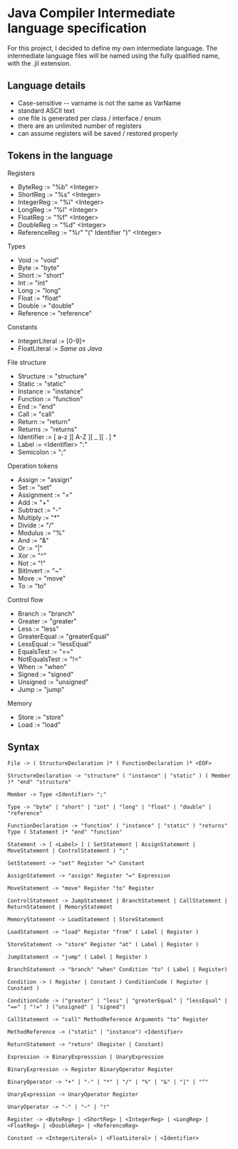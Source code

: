 # Java Compiler Intermediate language specification
For this project, I decided to define my own intermediate language.
The intermediate language files will be named using the fully qualified name, with the .jil extension.

## Language details
- Case-sensitive -- varname is not the same as VarName
- standard ASCII text
- one file is generated per class / interface / enum
- there are an unlimited number of registers
- can assume registers will be saved / restored properly

## Tokens in the language

Registers
- ByteReg := "%b" &lt;Integer&gt;
- ShortReg := "%s" &lt;Integer&gt;
- IntegerReg := "%i" &lt;Integer&gt;
- LongReg := "%l" &lt;Integer&gt;
- FloatReg := "%f" &lt;Integer&gt;
- DoubleReg := "%d" &lt;Integer&gt;
- ReferenceReg := "%r" "(" Identifier ")" &lt;Integer&gt;

Types
- Void := "void"
- Byte := "byte"
- Short := "short"
- Int := "int"
- Long := "long"
- Float := "float"
- Double := "double"
- Reference := "reference"

Constants
- IntegerLiteral := [0-9]+
- FloatLiteral := *Same as Java*

File structure
- Structure := "structure"
- Static := "static"
- Instance := "instance"
- Function := "function"
- End := "end"
- Call := "call"
- Return := "return"
- Returns := "returns"
- Identifier := \[ a-z \]\[ A-Z \]\[ \_ \]\[ \. \] \*
- Label := &lt;Identifier&gt; ":"
- Semicolon := ";"

Operation tokens
- Assign := "assign"
- Set := "set"
- Assignment := "="
- Add := "+"
- Subtract := "-"
- Multiply := "\*"
- Divide := "/"
- Modulus := "%"
- And := "&"
- Or := "|"
- Xor := "^"
- Not := "!"
- BitInvert := "~"
- Move := "move"
- To := "to"

Control flow
- Branch := "branch"
- Greater := "greater"
- Less := "less"
- GreaterEqual := "greaterEqual"
- LessEqual := "lessEqual"
- EqualsTest := "=="
- NotEqualsTest := "!="
- When := "when"
- Signed := "signed"
- Unsigned := "unsigned"
- Jump := "jump"

Memory
- Store := "store"
- Load := "load"

## Syntax
```
File -> ( StructureDeclaration )* ( FunctionDeclaration )* <EOF>

StructureDeclaration -> "structure" ( "instance" | "static" ) ( Member )* "end" "structure"

Member -> Type <Identifier> ";"

Type -> "byte" | "short" | "int" | "long" | "float" | "double" | "reference"

FunctionDeclaration -> "function" ( "instance" | "static" ) "returns" Type ( Statement )* "end" "function"

Statement -> [ <Label> ] ( SetStatement | AssignStatement | MoveStatement | ControlStatement ) ";"

SetStatement -> "set" Register "=" Constant

AssignStatement -> "assign" Register "=" Expression

MoveStatement -> "move" Register "to" Register

ControlStatement -> JumpStatement | BranchStatement | CallStatement | ReturnStatement | MemoryStatement

MemoryStatement -> LoadStatement | StoreStatement

LoadStatement -> "load" Register "from" ( Label | Register )

StoreStatement -> "store" Register "at" ( Label | Register )

JumpStatement -> "jump" ( Label | Register )

BranchStatement -> "branch" "when" Condition "to" ( Label | Register)

Condition -> ( Register | Constant ) ConditionCode ( Register | Constant )

ConditionCode -> ("greater" | "less" | "greaterEqual" | "lessEqual" | "==" | "!=" ) ("unsigned" | "signed")

CallStatement -> "call" MethodReference Arguments "to" Register

MethodReference -> ("static" | "instance") <Identifier>

ReturnStatement -> "return" (Register | Constant)

Expression -> BinaryExpresssion | UnaryExpression

BinaryExpression -> Register BinaryOperator Register

BinaryOperator -> "+" | "-" | "*" | "/" | "%" | "&" | "|" | "^"

UnaryExpression -> UnaryOperator Register

UnaryOperator -> "-" | "~" | "!"

Register -> <ByteReg> | <ShortReg> | <IntegerReg> | <LongReg> | <FloatReg> | <DoubleReg> | <ReferenceReg>

Constant -> <IntegerLiteral> | <FloatLiteral> | <Identifier>
```
